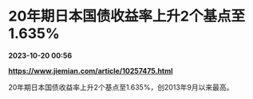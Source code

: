 # 20年期日本国债收益率上升2个基点至1.635%

**2023-10-20 00:56**

**https://www.jiemian.com/article/10257475.html**

20年期日本国债收益率上升2个基点至1.635%，创2013年9月以来最高。